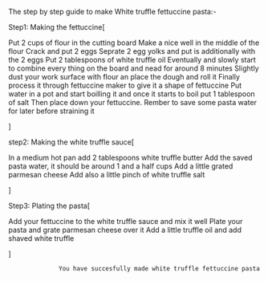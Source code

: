 The step by step guide to make White truffle fettuccine pasta:-

Step1: Making the fettuccine[

Put 2 cups of flour in the cutting board
Make a nice well in the middle of the flour
Crack and put 2 eggs 
Seprate 2 egg yolks and put is additionally with the 2 eggs
Put 2 tablespoons of white truffle oil
Eventually and slowly start to combine every thing on the board and nead for around 8 minutes
Slightly dust your work surface with flour an place the dough and roll it
Finally process it through fettuccine maker to give it a shape of fettuccine
Put water in a pot and start boilling it and once it starts to boil put 1 tablespoon of salt
Then place down your fettuccine. Rember to save some pasta water for later before straining it

]

step2: Making the white truffle sauce[

In a medium hot pan add 2 tablespoons white truffle butter
Add the saved pasta water, it should be around 1 and a half cups
Add a little grated parmesan cheese
Add also a little pinch of white truffle salt

]

Step3: Plating the pasta[

Add your fettuccine to the white truffle sauce and mix it well
Plate your pasta and grate parmesan cheese over it
Add a little truffle oil and add shaved white truffle

]

                  You have succesfully made white truffle fettuccine pasta 